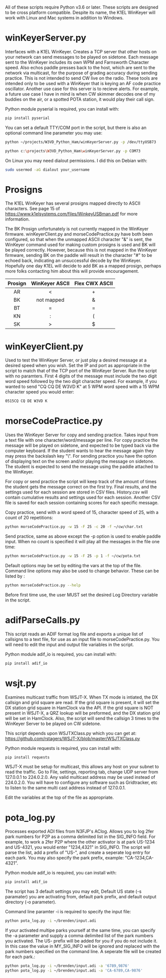 All of these scripts require Python v3.6 or later. These scripts are designed to be cross platform compatible. Despite its name, the K1EL WinKeyer will work with Linux and Mac systems in addition to Windows.

# winKeyerServer.py

Interfaces with a K1EL WinKeyer. Creates a TCP server that other hosts on your network can send messages to be played on sidetone. Each message sent to the WinKeyer includes its own WPM and Farnsworth Character speed. Also echos paddle presses back to the host, which are sent to the network via multicast, for the purpose of grading accuracy during sending practice. This is not intended to send CW live on the radio. These tools are intended only to be used with a WinKeyer that is keying an AF code practice oscillator. Another use case for this server is to recieve alerts. For example, a future use case I have in mind is when CW skimmer decodes one of my buddies on the air, or a spotted POTA station, it would play their call sign.

Python module pyserial is required, you can install with: 
```bash
pip install pyserial
```
You can set a default TTY/COM port in the script, but there is also an optional command line parameter you may use:
```bash
python ~/projects/W3VD_Python_Ham/winKeyerServer.py -p /dev/ttyUSB73
```
```bash
python c:\projects\W3VD_Python_Ham\winKeyerServer.py -p COM73
```
On Linux you may need dialout permissions. I did this on Debian with:
```bash
sudo usermod -aG dialout your_username
```
# Prosigns
The K1EL WinKeyer has several prosigns mapped directly to ASCII characters. See page 15 of https://www.k1elsystems.com/files/WinkeyUSBman.pdf for more information.

The BK Prosign unfortunately is not currently mapped in the WinKeyer firmware. winKeyerClient.py and morseCodePractice.py have both been configured, so that when the unmapped ASCII character "&" is sent, the WinKeyer command used for making custom prosigns is used and BK will be played correctly. However, because this is not mapped in the WinKeyer firmware, sending BK on the paddle will result in the character "#" to be echoed back, indicating an unsuccessful decode by the WinKeyer. Hopefully one day K1EL will decide to add BK as a mapped prosign, perhaps more folks contacting him about this will provide encouragement.

Prosign  | WinKeyer ASCII | Flex CWX ASCII
:---: | :---: | :---:
AR | < | +
BK | not mapped | &
BT | = | =
KN | : | (
SK | > | $

# winKeyerClient.py

Used to test the WinKeyer Server, or just play a desired message at a desired speed when you wish. Set the IP and port as appropriate in the script to match that of the TCP port of the WinKeyer Server. Run the script with no paramters. First 4 digits of the message must include the two digit word speed followed by the two digit character speed. For example, if you wanted to send "CQ CQ DE W3VD K" at 5 WPM word speed with a 15 WPM character speed you would enter:
```bash
0515CQ CQ DE W3VD K
```

# morseCodePractice.py

Uses the WinKeyer Server for copy and sending practice. Takes input from a text file with one character/word/message per line. For copy practice the message will be played on sidetone, and expected to be typed back via the computer keyboard. If the student wants to hear the message again they may press the backslash key "\\". For sending practice you have the option of displaying text on the screen and/or playing the message on sidetone. The student is expected to send the message using the paddle attached to the WinKeyer.

For copy or send practice the script will keep track of the amount of times the student gets the message correct on the first try. Final results, and the settings used for each session are stored in CSV files. History.csv will contain cumulative results and settings used for each session. Another CSV file is saved for each session containing scores for each specific message. 

Copy practice, send with a word speed of 15, character speed of 25, with a count of 20 repetitions:
```bash
python morseCodePractice.py -w 15 -F 25 -c 20 -f ~/cw/char.txt
```

Send practice, same as above except the -p option is used to enable paddle input. When no count is specified it will play all the messages in the file one time:
```bash
python morseCodePractice.py -w 15 -F 25 -p 1 -f ~/cw/pota.txt
```

Default options may be set by editing the vars at the top of the file. Command line options may also be used to change behavior. These can be listed by :
```bash
python morseCodePractice.py --help
```

Before first time use, the user MUST set the desired Log Directory variable in the script.

# adifParseCalls.py
This script reads an ADIF format log file and exports a unique list of callsigns to a text file, for use as an input file to morseCodePractice.py. You will need to edit the input and output file variables in the script.

Python module adif_io is required, you can install with: 
```bash
pip install adif_io
```

# wsjt.py

Examines multicast traffic from WSJT-X. When TX mode is intiated, the DX callsign and grid square are read. If the grid square is present, it will set the DX station grid square in HamClock via the API. If the grid square is NOT present in WSJT-X, a QRZ lookup will be preformed, and the DX station grid will be set in HamClock. Also, the script will send the callsign 3 times to the WinKeyer Server to be played on CW sidetone.

This script depends upon WSJTXClass.py which you can get at: https://github.com/rstagers/WSJT-X/blob/master/WSJTXClass.py

Python module requests is required, you can install with: 
```bash
pip install requests
```

WSJT-X must be setup for multicast, this allows any host on your subnet to read the traffic. Go to File, settings, reporting tab, change UDP server from 127.0.0.1 to 224.0.2.0. Any valid multicast address may be used instead of 224.0.2.0. You will have to configure any software such as Gridtracker, etc to listen to the same multi cast address instead of 127.0.0.1.

Edit the variables at the top of the file as appropriate.

# pota_log.py

Processes exported ADI files from N3FJP's AClog. Allows you to log 2fer park numbers for P2P as a comma delimited list in the SIG_INFO field. For example, to work a 2fer P2P where the other activator is at park US-1234 and US-4321, you would enter "1234,4321" in SIG_INFO. The script will parse the list, add a prefix of "US-", and create a seperate log entry for each park. You may also specify the park prefix, example: "CA-1234,CA-4321".

Python module adif_io is required, you can install with: 
```bash
pip install adif_io
```

The script has 3 default settings you may edit, Default US state (-s paramater) you are activating from, default park prefix, and default output directory (-o parameter).

Command line paramter -i is required to specify the input file:
```bash
python pota_log.py -i ~/brenden/input.adi
```

If your activated multipe parks yourself at the same time, you can specify the -a parameter and supply a comma delimited list of the park numbers you activated. The US- prefix will be added for you if you do not include it. In this case the value in MY_SIG_INFO will be ignored and replaced with the park numbers specified on the command line. A seperate file will be created for each park.:
```bash
python pota_log.py -i ~/brenden/input.adi -a '6789,9876'
python pota_log.py -i ~/brenden/input.adi -a 'CA-6789,CA-9876'
```
